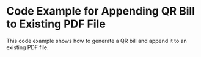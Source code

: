 # Code Example for Appending QR Bill to Existing PDF File

This code example shows how to generate a QR bill and append it to an existing PDF file.
